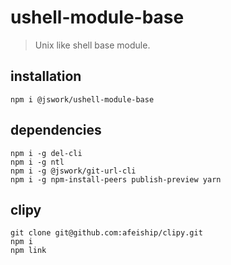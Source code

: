 # ushell-module-base
> Unix like shell base module.

## installation
```shell
npm i @jswork/ushell-module-base
```

## dependencies
```shell
npm i -g del-cli
npm i -g ntl
npm i -g @jswork/git-url-cli
npm i -g npm-install-peers publish-preview yarn
```

## clipy
```shell
git clone git@github.com:afeiship/clipy.git
npm i
npm link
```
